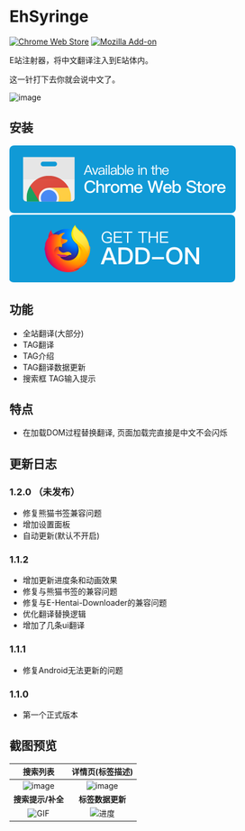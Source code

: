 # EhSyringe
[![Chrome Web Store](https://img.shields.io/chrome-web-store/v/mbhdcfeopadbmjnlbpcallmalcefnbbb?logo=Google%20Chrome)](https://chrome.google.com/webstore/detail/ehsyringe/mbhdcfeopadbmjnlbpcallmalcefnbbb "安装 Chrome 插件") [![Mozilla Add-on](https://img.shields.io/amo/v/ehsyringe?logo=Mozilla%20Firefox)](https://addons.mozilla.org/zh-CN/firefox/addon/ehsyringe/ "安装 Firefox 插件")  

E站注射器，将中文翻译注入到E站体内。

这一针打下去你就会说中文了。

![image](https://user-images.githubusercontent.com/5716100/62419351-be9d7400-b6b0-11e9-86d3-680436973176.png)


## 安装

[![Chrome Web Store](./.github/assets/chrome.svg)](https://chrome.google.com/webstore/detail/ehsyringe/mbhdcfeopadbmjnlbpcallmalcefnbbb "安装 Chrome 插件") [![Mozilla Add-on](./.github/assets/firefox.svg)](https://addons.mozilla.org/zh-CN/firefox/addon/ehsyringe/ "安装 Firefox 插件")

## 功能
* 全站翻译(大部分)
* TAG翻译
* TAG介绍
* TAG翻译数据更新
* 搜索框 TAG输入提示


## 特点
* 在加载DOM过程替换翻译, 页面加载完直接是中文不会闪烁

## 更新日志

### 1.2.0 （未发布）
* 修复熊猫书签兼容问题
* 增加设置面板
* 自动更新(默认不开启)

### 1.1.2
* 增加更新进度条和动画效果
* 修复与熊猫书签的兼容问题
* 修复与E-Hentai-Downloader的兼容问题
* 优化翻译替换逻辑
* 增加了几条ui翻译

### 1.1.1
* 修复Android无法更新的问题

### 1.1.0
* 第一个正式版本

## 截图预览

| 搜索列表 | 详情页(标签描述) |
| :---: | :---: |
| ![image](https://i.loli.net/2019/08/09/5MPFwd7aOsvqJXb.png) | ![image](https://i.loli.net/2019/08/09/l8eNzUGi9x4LfoK.png) |
| **搜索提示/补全** | **标签数据更新**  |
| ![GIF](https://user-images.githubusercontent.com/5716100/60812493-310b5900-a1c4-11e9-85f7-1d4212765156.gif) | ![进度](https://user-images.githubusercontent.com/5716100/62783460-10019500-baef-11e9-8368-a48fa40dc47d.gif) |
